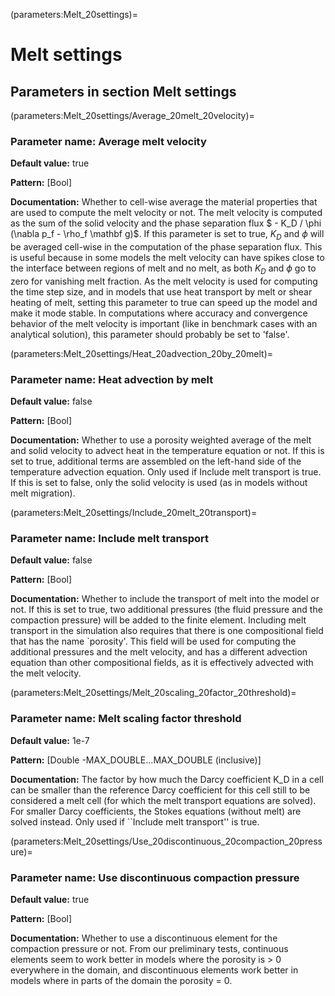 (parameters:Melt_20settings)=
# **Melt settings**


## **Parameters in section** Melt settings


(parameters:Melt_20settings/Average_20melt_20velocity)=
### __Parameter name:__ Average melt velocity
**Default value:** true

**Pattern:** [Bool]

**Documentation:** Whether to cell-wise average the material properties that are used to compute the melt velocity or not. The melt velocity is computed as the sum of the solid velocity and the phase separation flux $ - K_D / \phi (\nabla p_f - \rho_f \mathbf g)$. If this parameter is set to true, $K_D$ and $\phi$ will be averaged cell-wise in the computation of the phase separation flux. This is useful because in some models the melt velocity can have spikes close to the interface between regions of melt and no melt, as both $K_D$ and $\phi$ go to zero for vanishing melt fraction. As the melt velocity is used for computing the time step size, and in models that use heat transport by melt or shear heating of melt, setting this parameter to true can speed up the model and make it mode stable. In computations where accuracy and convergence behavior of the melt velocity is important (like in benchmark cases with an analytical solution), this parameter should probably be set to 'false'.

(parameters:Melt_20settings/Heat_20advection_20by_20melt)=
### __Parameter name:__ Heat advection by melt
**Default value:** false

**Pattern:** [Bool]

**Documentation:** Whether to use a porosity weighted average of the melt and solid velocity to advect heat in the temperature equation or not. If this is set to true, additional terms are assembled on the left-hand side of the temperature advection equation. Only used if Include melt transport is true. If this is set to false, only the solid velocity is used (as in models without melt migration).

(parameters:Melt_20settings/Include_20melt_20transport)=
### __Parameter name:__ Include melt transport
**Default value:** false

**Pattern:** [Bool]

**Documentation:** Whether to include the transport of melt into the model or not. If this is set to true, two additional pressures (the fluid pressure and the compaction pressure) will be added to the finite element. Including melt transport in the simulation also requires that there is one compositional field that has the name `porosity'. This field will be used for computing the additional pressures and the melt velocity, and has a different advection equation than other compositional fields, as it is effectively advected with the melt velocity.

(parameters:Melt_20settings/Melt_20scaling_20factor_20threshold)=
### __Parameter name:__ Melt scaling factor threshold
**Default value:** 1e-7

**Pattern:** [Double -MAX_DOUBLE...MAX_DOUBLE (inclusive)]

**Documentation:** The factor by how much the Darcy coefficient K\_D in a cell can be smaller than the reference Darcy coefficient for this cell still to be considered a melt cell (for which the melt transport equations are solved). For smaller Darcy coefficients, the Stokes equations (without melt) are solved instead. Only used if ``Include melt transport'' is true.

(parameters:Melt_20settings/Use_20discontinuous_20compaction_20pressure)=
### __Parameter name:__ Use discontinuous compaction pressure
**Default value:** true

**Pattern:** [Bool]

**Documentation:** Whether to use a discontinuous element for the compaction pressure or not. From our preliminary tests, continuous elements seem to work better in models where the porosity is > 0 everywhere in the domain, and discontinuous elements work better in models where in parts of the domain the porosity = 0.
